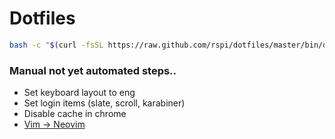# Dotfiles

```sh
bash -c "$(curl -fsSL https://raw.github.com/rspi/dotfiles/master/bin/dotfiles)" && source ~/.bashrc
```

### Manual not yet automated steps..

- Set keyboard layout to eng
- Set login items (slate, scroll, karabiner)
- Disable cache in chrome
- [Vim -> Neovim](https://vi.stackexchange.com/questions/12794/how-to-share-config-between-vim-and-neovim/15548)

